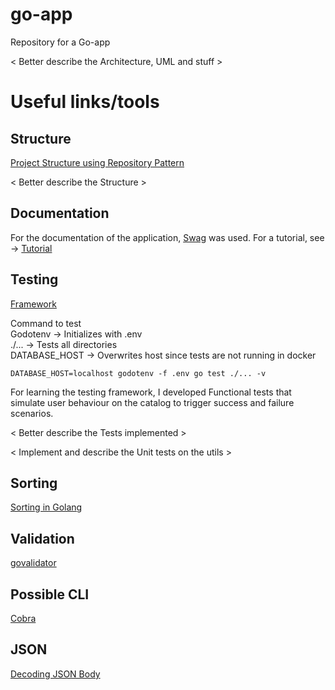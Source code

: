 # go-app
Repository for a Go-app 

 
< Better describe the Architecture, UML and stuff >



# Useful links/tools
## Structure 
[Project Structure using Repository Pattern](https://dakaii.medium.com/repository-pattern-in-golang-d22d3fa76d91)

< Better describe the Structure >


## Documentation
For the documentation of the application, [Swag](https://github.com/swaggo/swag#the-swag-formatter) was used.
For a tutorial, see -> [Tutorial](https://martinheinz.dev/blog/9)

## Testing
[Framework](https://apitest.dev/)

Command to test   
Godotenv -> Initializes with .env   
./... -> Tests all directories   
DATABASE_HOST -> Overwrites host since tests are not running in docker
```
DATABASE_HOST=localhost godotenv -f .env go test ./... -v
```

For learning the testing framework, I developed Functional tests that simulate user behaviour on the catalog to trigger success and failure scenarios. 

< Better describe the Tests implemented >

< Implement and describe the Unit tests on the utils >



## Sorting
[Sorting in Golang](https://yourbasic.org/golang/how-to-sort-in-go/)

## Validation
[govalidator](https://github.com/asaskevich/govalidator)

## Possible CLI 
[Cobra](https://github.com/spf13/cobra)

## JSON 
[Decoding JSON Body](https://www.alexedwards.net/blog/how-to-properly-parse-a-json-request-body)

